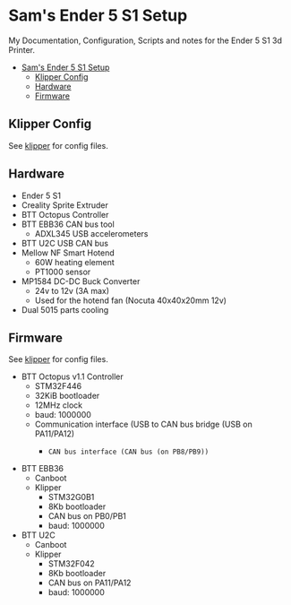 # Sam's Ender 5 S1 Setup

My Documentation, Configuration, Scripts and notes for the Ender 5 S1 3d Printer.

- [Sam's Ender 5 S1 Setup](#sams-ender-5-s1-setup)
  - [Klipper Config](#klipper-config)
  - [Hardware](#hardware)
  - [Firmware](#firmware)

## Klipper Config

See [klipper](../klipper/) for config files.

## Hardware

- Ender 5 S1
- Creality Sprite Extruder
- BTT Octopus Controller
- BTT EBB36 CAN bus tool
  - ADXL345 USB accelerometers
- BTT U2C USB CAN bus
- Mellow NF Smart Hotend
  - 60W heating element
  - PT1000 sensor
- MP1584 DC-DC Buck Converter
  - 24v to 12v (3A max)
  - Used for the hotend fan (Nocuta 40x40x20mm 12v)
- Dual 5015 parts cooling

## Firmware

See [klipper](../klipper/) for config files.

- BTT Octopus v1.1 Controller
  - STM32F446
  - 32KiB bootloader
  - 12MHz clock
  - baud: 1000000
  - Communication interface (USB to CAN bus bridge (USB on PA11/PA12)
    -     CAN bus interface (CAN bus (on PB8/PB9))
- BTT EBB36
  - Canboot
  - Klipper
    - STM32G0B1
    - 8Kb bootloader
    - CAN bus on PB0/PB1
    - baud: 1000000
- BTT U2C
  - Canboot
  - Klipper
    - STM32F042
    - 8Kb bootloader
    - CAN bus on PA11/PA12
    - baud: 1000000
